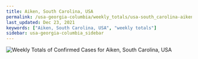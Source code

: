 ```yaml
---
title: Aiken, South Carolina, USA
permalink: /usa-georgia-columbia/weekly_totals/usa-south_carolina-aiken-weekly_totals.html
last_updated: Dec 23, 2021
keywords: ["Aiken, South Carolina, USA", "weekly totals"]
sidebar: usa-georgia-columbia_sidebar
---
```


![Weekly Totals of Confirmed Cases for Aiken, South Carolina, USA](/covid_tracker/images/graphs/usa-south_carolina-aiken-weekly_totals_graph.png)
